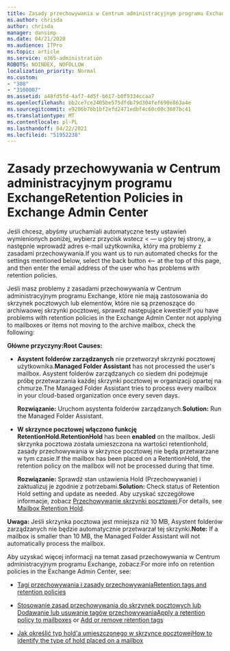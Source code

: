 ```yaml
---
title: Zasady przechowywania w Centrum administracyjnym programu Exchange nie działają
ms.author: chrisda
author: chrisda
manager: dansimp
ms.date: 04/21/2020
ms.audience: ITPro
ms.topic: article
ms.service: o365-administration
ROBOTS: NOINDEX, NOFOLLOW
localization_priority: Normal
ms.custom:
- "308"
- "3100007"
ms.assetid: a48fd5fd-4af7-4d5f-b617-b0f9334ccaa7
ms.openlocfilehash: bb2ce7ce2405be575dfdb79d304fef690e863a4e
ms.sourcegitcommit: e9206b7bb1bf2efd2471edbf4c60c00c3607bc41
ms.translationtype: MT
ms.contentlocale: pl-PL
ms.lasthandoff: 04/22/2021
ms.locfileid: "51952238"
---
```

# <a name="retention-policies-in-exchange-admin-center"></a><span data-ttu-id="99ef7-102">Zasady przechowywania w Centrum administracyjnym programu Exchange</span><span class="sxs-lookup"><span data-stu-id="99ef7-102">Retention Policies in Exchange Admin Center</span></span>

<span data-ttu-id="99ef7-103">Jeśli chcesz, abyśmy uruchamiali automatyczne testy ustawień wymienionych poniżej, wybierz przycisk wstecz < — u góry tej strony, a następnie wprowadź adres e-mail użytkownika, który ma problemy z zasadami przechowywania.</span><span class="sxs-lookup"><span data-stu-id="99ef7-103">If you want us to run automated checks for the settings mentioned below, select the back button <-- at the top of this page, and then enter the email address of the user who has problems with retention policies.</span></span>

<span data-ttu-id="99ef7-104">Jeśli masz problemy z zasadami przechowywania w Centrum administracyjnym programu Exchange, które nie mają zastosowania do skrzynek pocztowych lub elementów, które nie są przenoszące do archiwaowej skrzynki pocztowej, sprawdź następujące kwestie:</span><span class="sxs-lookup"><span data-stu-id="99ef7-104">If you have problems with retention policies in the Exchange Admin Center not applying to mailboxes or items not moving to the archive mailbox, check the following:</span></span>

<span data-ttu-id="99ef7-105">**Główne przyczyny:**</span><span class="sxs-lookup"><span data-stu-id="99ef7-105">**Root Causes:**</span></span>

- <span data-ttu-id="99ef7-106">**Asystent folderów zarządzanych** nie przetworzył skrzynki pocztowej użytkownika.</span><span class="sxs-lookup"><span data-stu-id="99ef7-106">**Managed Folder Assistant** has not processed the user's mailbox.</span></span> <span data-ttu-id="99ef7-107">Asystent folderów zarządzanych co siedem dni podejmuje próbę przetwarzania każdej skrzynki pocztowej w organizacji opartej na chmurze.</span><span class="sxs-lookup"><span data-stu-id="99ef7-107">The Managed Folder Assistant tries to process every mailbox in your cloud-based organization once every seven days.</span></span>

  <span data-ttu-id="99ef7-108">**Rozwiązanie:** Uruchom asystenta folderów zarządzanych.</span><span class="sxs-lookup"><span data-stu-id="99ef7-108">**Solution:** Run the Managed Folder Assistant.</span></span>

- <span data-ttu-id="99ef7-109">**W skrzynce pocztowej** **włączono funkcję RetentionHold.**</span><span class="sxs-lookup"><span data-stu-id="99ef7-109">**RetentionHold** has been **enabled** on the mailbox.</span></span> <span data-ttu-id="99ef7-110">Jeśli skrzynka pocztowa została umieszczona na wartości retentionhold, zasady przechowywania w skrzynce pocztowej nie będą przetwarzane w tym czasie.</span><span class="sxs-lookup"><span data-stu-id="99ef7-110">If the mailbox has been placed on a RetentionHold, the retention policy on the mailbox will not be processed during that time.</span></span>

  <span data-ttu-id="99ef7-111">**Rozwiązanie:** Sprawdź stan ustawienia Hold (Przechowywanie) i zaktualizuj je zgodnie z potrzebami.</span><span class="sxs-lookup"><span data-stu-id="99ef7-111">**Solution:** Check status of Retention Hold setting and update as needed.</span></span> <span data-ttu-id="99ef7-112">Aby uzyskać szczegółowe informacje, zobacz [Przechowywanie skrzynki pocztowej.](https://docs.microsoft.com/exchange/security-and-compliance/messaging-records-management/mailbox-retention-hold)</span><span class="sxs-lookup"><span data-stu-id="99ef7-112">For details, see [Mailbox Retention Hold](https://docs.microsoft.com/exchange/security-and-compliance/messaging-records-management/mailbox-retention-hold).</span></span>
 
<span data-ttu-id="99ef7-113">**Uwaga:** Jeśli skrzynka pocztowa jest mniejsza niż 10 MB, Asystent folderów zarządzanych nie będzie automatycznie przetwarzał tej skrzynki.</span><span class="sxs-lookup"><span data-stu-id="99ef7-113">**Note:** If a mailbox is smaller than 10 MB, the Managed Folder Assistant will not automatically process the mailbox.</span></span>
 
<span data-ttu-id="99ef7-114">Aby uzyskać więcej informacji na temat zasad przechowywania w Centrum administracyjnym programu Exchange, zobacz:</span><span class="sxs-lookup"><span data-stu-id="99ef7-114">For more info on retention policies in the Exchange Admin Center, see:</span></span>

- [<span data-ttu-id="99ef7-115">Tagi przechowywania i zasady przechowywania</span><span class="sxs-lookup"><span data-stu-id="99ef7-115">Retention tags and retention policies</span></span>](https://docs.microsoft.com/exchange/security-and-compliance/messaging-records-management/retention-tags-and-policies)

- <span data-ttu-id="99ef7-116">[Stosowanie zasad przechowywania do skrzynek pocztowych lub](https://docs.microsoft.com/exchange/security-and-compliance/messaging-records-management/apply-retention-policy) [Dodawanie lub usuwanie tagów przechowywania](https://docs.microsoft.com/exchange/security-and-compliance/messaging-records-management/add-or-remove-retention-tags)</span><span class="sxs-lookup"><span data-stu-id="99ef7-116">[Apply a retention policy to mailboxes](https://docs.microsoft.com/exchange/security-and-compliance/messaging-records-management/apply-retention-policy) or [Add or remove retention tags](https://docs.microsoft.com/exchange/security-and-compliance/messaging-records-management/add-or-remove-retention-tags)</span></span>

- [<span data-ttu-id="99ef7-117">Jak określić typ hold'a umieszczonego w skrzynce pocztowej</span><span class="sxs-lookup"><span data-stu-id="99ef7-117">How to identify the type of hold placed on a mailbox</span></span>](https://docs.microsoft.com/microsoft-365/compliance/identify-a-hold-on-an-exchange-online-mailbox)
